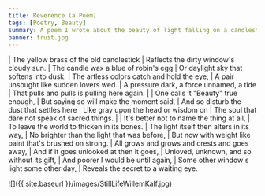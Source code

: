 ```yaml
---
title: Reverence (a Poem)
tags: [Poetry, Beauty]
summary: A poem I wrote about the beauty of light falling on a candlestick and the state of soul we need to cultivate in order to see it.
banner: fruit.jpg
---
```


| The yellow brass of the old candlestick
| Reflects the dirty window's cloudy sun.
| The candle wax a blue of robin's egg
| Or daylight sky that softens into dusk.
| The artless colors catch and hold the eye,
| A pair unsought like sudden lovers wed.
| A pressure dark, a force unnamed, a tide
| That pulls and pulls is pulling here again.
|
| One calls it "Beauty" true enough,
| But saying so will make the moment said,
| And so disturb the dust that settles here
| Like gray upon the head or wisdom on
| The soul that dare not speak of sacred things.
|
| It's better not to name the thing at all,
| To leave the world to thicken in its bones.
| The light itself then alters in its way,
| No brighter than the light that was before,
| But now with weight like paint that's brushed on strong.
| All grows and grows and crests and goes away,
| And if it goes unlooked at then it goes,
| Unloved, unknown, and so without its gift,
| And poorer I would be until again,
| Some other window's light some other day,
| Reveals the secret to a waiting eye.<!--more-->

![]({{ site.baseurl }}/images/StillLifeWillemKalf.jpg)